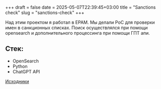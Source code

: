 +++ 
draft = false
date = 2025-05-07T22:39:45+03:00
title = "Sanctions check"
slug = "sanctions-check" 
+++

Над этим проектом я работал в EPAM. Мы делали PoC для проверки имен в санкционных списках. Поиск осуществлялся при помощи opensearch и дополнительного процессинга при помощи ГПТ апи.

## Стек: 
- OpenSearch
- Python
- ChatGPT API

[Исходники](https://github.com/MikhailFokanov/sanctions-check)